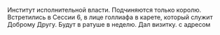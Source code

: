 Институт исполнительной власти. Подчиняются только королю. Встретились в Сессии 6, в лице голлиафа  в карете, который служит Доброму Другу. Будут в ратуше в неделю. Дал визитку. с адресом